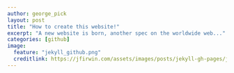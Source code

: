 ```yaml
---
author: george_pick
layout: post
title: "How to create this website!"
excerpt: "A new website is born, another spec on the worldwide web..."
categories: [github]
image:
  feature: "jekyll_github.png"
  creditlink: https://jfirwin.com/assets/images/posts/jekyll-gh-pages/jekyll-gh-pages.png
---
```


